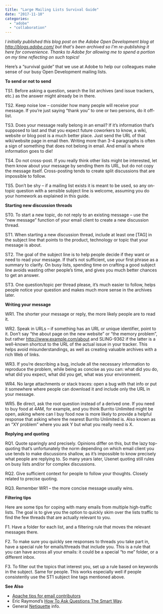 ```yaml
---
title: "Large Mailing Lists Survival Guide"
date: "2017-11-10"
categories: 
  - "adobe"
  - "collaboration"
---
```


_I initially published this blog post on the Adobe Open Development blog at http://blogs.adobe.com/ but that's been archived so I'm re-publishing it here for convenience. Thanks to Adobe for allowing me to spend a portion on my time reflecting on such topics!_

Here’s a “survival guide” that we use at Adobe to help our colleagues make sense of our busy Open Development mailing lists.

**To send or not to send**

TS1. Before asking a question, search the list archives (and issue trackers, etc.) as the answer might already be in there.

TS2. Keep noise low – consider how many people will receive your message. If you’re just saying “thank you” to one or two persons, do it off-list.

TS3. Does your message really belong in an email? If it’s information that’s supposed to last and that you expect future coworkers to know, a wiki, website or blog post is a much better place. Just send the URL of that wiki/website page in email then. Writing more than 3-4 paragraphs is often a sign of something that does not belong in email. And email is where information goes to die!

TS4. Do not cross-post. If you really think other lists might be interested, let them know about your message by sending them its URL, but do not copy the message itself. Cross-posting tends to create split discussions that are impossible to follow.

TS5. Don’t be shy – if a mailing list exists it is meant to be used, so any on-topic question with a sensible subject line is welcome, assuming you do your homework as explained in this guide.

**Starting new discussion threads**

ST0. To start a new topic, do not reply to an existing message – use the “new message” function of your email client to create a new discussion thread.

ST1. When starting a new discussion thread, include at least one \[TAG\] in the subject line that points to the product, technology or topic that your message is about.

ST2. The goal of the subject line is to help people decide if they want or need to read your message. If that’s not sufficient, use your first phrase as a summary to clarify. On busy lists, spending time on crafting a good subject line avoids wasting other people’s time, and gives you much better chances to get an answer.

ST3. One question/topic per thread please, it’s much easier to follow, helps people notice your question and makes much more sense in the archives later.

**Writing your message**

WR1. The shorter your message or reply, the more likely people are to read it.

WR2. Speak in URLs – if something has an URL or unique identifier, point to it. Don’t say “the about page on the new website” or “the memory problem”, but rather http://www.example.com/about and SLING-9362 if the latter is a well-known shortcut to the URL of the actual issue in your tracker. This helps avoid misunderstandings, as well as creating valuable archives with a rich Web of links.

WR3. If you’re describing a bug, include all the necessary information to reproduce the problem, while being as concise as you can: what did you do, what did you expect, what did you get, what was your environment.

WR4. No large attachments or stack traces: open a bug with that info or put it somewhere where people can download it and include only the URL in your message.

WR5. Be direct, ask the root question instead of a derived one. If you need to buy food at 4AM, for example, and you think Burrito Unlimited might be open, asking where can I buy food now is more likely to provide a helpful response that asking where the nearest Burrito Unlimited is. Also known as an “XY problem” where you ask Y but what you really need is X.

**Replying and quoting**

RQ1. Quote sparingly and precisely. Opinions differ on this, but the lazy top-quoting that’s unfortunately the norm depending on which email client you use tends to make discussions shallow, as it’s impossible to know precisely what people are replying to. So many years later, Usenet quoting still rules on busy lists and/or for complex discussions.

RQ2. Give sufficient context for people to follow your thoughts. Closely related to precise quoting.

RQ3. Remember WR1 – the more concise message usually wins.

**Filtering tips**

Here are some tips for coping with many emails from multiple high-traffic lists. The goal is to give you the option to quickly skim over the lists traffic to find the few threads that are actually relevant to you.

F1. Have a folder for each list, and a filtering rule that moves the relevant messages there.

F2. To make sure you quickly see responses to threads you take part in, have a special rule for emails/threads that include you. This is a rule that you can have across all your emails: it could be a special “to me” folder, or a different inbox.

F3. To filter out the topics that interest you, set up a rule based on keywords in the subject. Same for people. This works especially well if people consistently use the ST1 subject line tags mentioned above.

**See Also**

- [Apache tips for email contributors](https://web.archive.org/web/20161104215503/http://www.apache.org/dev/contrib-email-tips.html)
- Eric Raymond’s [How To Ask Questions The Smart Way](https://web.archive.org/web/20161104215503/http://www.catb.org/~esr/faqs/smart-questions.html).
- General [Netiquette](https://web.archive.org/web/20161104215503/http://en.wikipedia.org/wiki/Netiquette) info.
